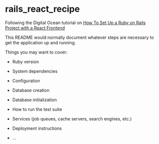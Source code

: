 # rails_react_recipe

Following the Digital Ocean tutorial on [How To Set Up a Ruby on Rails Project with a React Frontend](https://www.digitalocean.com/community/tutorials/how-to-set-up-a-ruby-on-rails-project-with-a-react-frontend)

This README would normally document whatever steps are necessary to get the
application up and running.

Things you may want to cover:

* Ruby version

* System dependencies

* Configuration

* Database creation

* Database initialization

* How to run the test suite

* Services (job queues, cache servers, search engines, etc.)

* Deployment instructions

* ...
